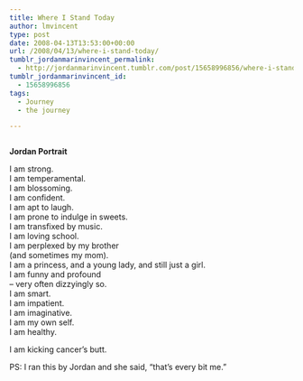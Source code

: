 ```yaml
---
title: Where I Stand Today
author: lmvincent
type: post
date: 2008-04-13T13:53:00+00:00
url: /2008/04/13/where-i-stand-today/
tumblr_jordanmarinvincent_permalink:
  - http://jordanmarinvincent.tumblr.com/post/15658996856/where-i-stand-today
tumblr_jordanmarinvincent_id:
  - 15658996856
tags:
  - Journey
  - the journey

---
```

<a href="http://www.flickr.com/photos/larryvincent/2411735212/" title="photo sharing" target="_blank" rel="noopener"><img src="http://farm4.static.flickr.com/3177/2411735212_70585e38a3_m.jpg" alt="" /></a>

**Jordan Portrait**

I am strong.  
I am temperamental.  
I am blossoming.  
I am confident.  
I am apt to laugh.  
I am prone to indulge in sweets.  
I am transfixed by music.  
I am loving school.  
I am perplexed by my brother  
(and sometimes my mom).  
I am a princess, and a young lady, and still just a girl.  
I am funny and profound  
&ndash; very often dizzyingly so.  
I am smart.  
I am impatient.  
I am imaginative.  
I am my own self.  
I am healthy.

I am kicking cancer&rsquo;s butt.

PS: I ran this by Jordan and she said, &ldquo;that&rsquo;s every bit me.&rdquo;

<div class="blogger-post-footer">
  <img loading="lazy" width="1" height="1" src="https://blogger.googleusercontent.com/tracker/9039099668816362935-3392382506847202939?l=jordansjourney2.blogspot.com" alt="" />
</div>